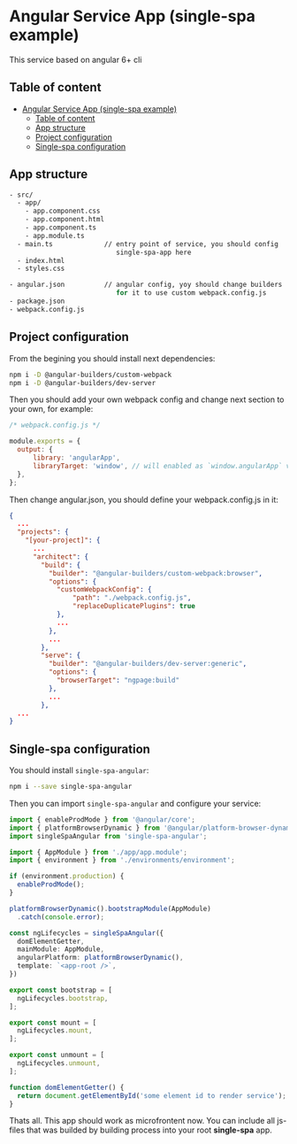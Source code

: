 # Angular Service App (single-spa example)

This service based on angular 6+ cli

## Table of content

- [Angular Service App (single-spa example)](#angular-service-app-single-spa-example)
  - [Table of content](#table-of-content)
  - [App structure](#app-structure)
  - [Project configuration](#project-configuration)
  - [Single-spa configuration](#single-spa-configuration)

## App structure

``` bash
- src/
  - app/
    - app.component.css
    - app.component.html
    - app.component.ts
    - app.module.ts
  - main.ts             // entry point of service, you should config 
                           single-spa-app here
  - index.html
  - styles.css

- angular.json          // angular config, yoy should change builders 
                           for it to use custom webpack.config.js
- package.json
- webpack.config.js
```

## Project configuration

From the begining you should install next dependencies:

  ``` bash
  npm i -D @angular-builders/custom-webpack
  npm i -D @angular-builders/dev-server
  ```

Then you should add your own webpack config and change next section to your own, for example:

``` js
/* webpack.config.js */

module.exports = {
  output: {
      library: 'angularApp',
      libraryTarget: 'window', // will enabled as `window.angularApp` variable
  },
};

```

Then change angular.json, you should define your webpack.config.js in it:

``` json
{
  ...
  "projects": {
    "[your-project]": {
      ...
      "architect": {
        "build": {
          "builder": "@angular-builders/custom-webpack:browser",
          "options": {
            "customWebpackConfig": {
                "path": "./webpack.config.js",
                "replaceDuplicatePlugins": true
            },
            ...
          },
          ...
        },
        "serve": {
          "builder": "@angular-builders/dev-server:generic",
          "options": {
            "browserTarget": "ngpage:build"
          },
          ...
        },
  ...
}
```

## Single-spa configuration

You should install `single-spa-angular`:

``` bash
npm i --save single-spa-angular
```

Then you can import `single-spa-angular` and configure your service:

``` ts
import { enableProdMode } from '@angular/core';
import { platformBrowserDynamic } from '@angular/platform-browser-dynamic';
import singleSpaAngular from 'single-spa-angular';

import { AppModule } from './app/app.module';
import { environment } from './environments/environment';

if (environment.production) {
  enableProdMode();
}

platformBrowserDynamic().bootstrapModule(AppModule)
  .catch(console.error);

const ngLifecycles = singleSpaAngular({
  domElementGetter,
  mainModule: AppModule,
  angularPlatform: platformBrowserDynamic(),
  template: `<app-root />`,
})

export const bootstrap = [
  ngLifecycles.bootstrap,
];

export const mount = [
  ngLifecycles.mount,
];

export const unmount = [
  ngLifecycles.unmount,
];

function domElementGetter() {
  return document.getElementById('some element id to render service');
}
```

Thats all. This app should work as microfrontent now. You can include all js-files that was builded by building process into your root **single-spa** app.

